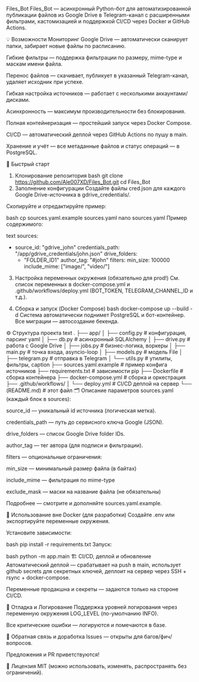 Files_Bot
Files_Bot — асинхронный Python-бот для автоматизированной публикации файлов из Google Drive в Telegram-канал с расширенными фильтрами, кастомизацией и поддержкой CI/CD через Docker и GitHub Actions.

💡 Возможности
Мониторинг Google Drive — автоматически сканирует папки, забирает новые файлы по расписанию.

Гибкие фильтры — поддержка фильтрации по размеру, mime-type и маскам имени файла.

Перенос файлов — скачивает, публикует в указанный Telegram-канал, удаляет исходник при успехе.

Гибкая настройка источников — работает с несколькими аккаунтами/дисками.

Асинхронность — максимум производительности без блокирования.

Полная контейнеризация — простейший запуск через Docker Compose.

CI/CD — автоматический деплой через GitHub Actions по пушу в main.

Хранение и учёт — все метаданные файлов и статус операций — в PostgreSQL.

🚀 Быстрый старт
1. Клонирование репозитория
bash
git clone https://github.com/Ale007XD/Files_Bot.git
cd Files_Bot
2. Заполнение конфигурации
Создайте файлы cred.json для каждого Google Drive-источника в gdrive_credentials/.

Скопируйте и отредактируйте пример:

bash
cp sources.yaml.example sources.yaml
nano sources.yaml
Пример содержимого:

text
sources:
  - source_id: "gdrive_john"
    credentials_path: "/app/gdrive_credentials/john.json"
    drive_folders:
      - "FOLDER_ID1"
    author_tag: "#john"
    filters:
      min_size: 100000
      include_mime: ["image/", "video/"]
3. Настройка переменных окружения (обязательно для prod!)
См. список переменных в docker-compose.yml и .github/workflows/deploy.yml (BOT_TOKEN, TELEGRAM_CHANNEL_ID и т.д.).

4. Сборка и запуск (Docker Compose)
bash
docker-compose up --build -d
Система автоматически поднимет PostgreSQL и бот-контейнер. Все миграции — автосоздание бекенда.

⚙️ Структура проекта
text
.
├── app/
│   ├── config.py          # конфигурация, парсинг yaml
│   ├── db.py              # асинхронный SQLAlchemy
│   ├── drive.py           # работа с Google Drive
│   ├── jobs.py            # бизнес-логика, воркеры
│   ├── main.py            # точка входа, asyncio-loop
│   ├── models.py          # модель File
│   ├── telegram.py        # отправка в Telegram
│   └── utils.py           # утилиты, фильтры, caption
├── sources.yaml.example   # пример конфига источников
├── requirements.txt       # зависимости pip
├── Dockerfile             # сборка контейнера
├── docker-compose.yml     # сборка и оркестрация
├── .github/workflows/
│   └── deploy.yml         # CI/CD деплой на сервер
└── (README.md)            # этот файл
🗂 Описание параметров
sources.yaml (каждый блок в sources):

source_id — уникальный id источника (логическая метка).

credentials_path — путь до сервисного ключа Google (JSON).

drive_folders — список Google Drive folder IDs.

author_tag — тег автора (для подписи и фильтрации).

filters — опциональные ограничения:

min_size — минимальный размер файла (в байтах)

include_mime — фильтрация по mime-type

exclude_mask — маски на название файла (не обязательны)

Подробнее — смотрите и дополняйте sources.yaml.example.

📝 Использование вне Docker (для разработки)
Создайте .env или экспортируйте переменные окружения.

Установите зависимости:

bash
pip install -r requirements.txt
Запуск:

bash
python -m app.main
🏗 CI/CD, деплой и обновление
Автоматический деплой — срабатывает на push в main, использует github secrets для секретных ключей, деплоит на сервер через SSH + rsync + docker-compose.

Переменные продакшна и секреты — задаются только на стороне CI/CD.

🐞 Отладка и Логирование
Поддержка уровней логирования через переменную окружения LOG_LEVEL (по-умолчанию INFO).

Все критические ошибки — логируются и помечаются в базе.

📢 Обратная связь и доработка
Issues — открыты для багов/фич/вопросов.

Предложения и PR приветствуются!

📃 Лицензия
MIT (можно использовать, изменять, распространять без ограничений).
